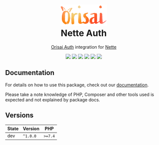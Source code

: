 <h1 align="center">
	<img src="https://github.com/orisai/.github/blob/main/images/repo_title.png" alt="Orisai"/>
	<br/>
	Nette Auth
</h1>

<p align="center">
    <a href="https://github.com/orisai/auth">Orisai Auth</a> integration for <a href="https://nette.org">Nette</a>
</p>

<p align=center>
  <a href="https://github.com/orisai/nette-auth/actions?query=workflow%3Aci"><img src="https://github.com/orisai/nette-auth/workflows/ci/badge.svg"></a>
  <a href="https://coveralls.io/r/orisai/nette-auth"><img src="https://badgen.net/coveralls/c/github/orisai/nette-auth/v1.x?cache=300"></a>
  <a href="https://dashboard.stryker-mutator.io/reports/github.com/orisai/nette-auth/v1.x"><img src="https://badge.stryker-mutator.io/github.com/orisai/nette-auth/v1.x"></a>
  <a href="https://packagist.org/packages/orisai/nette-auth"><img src="https://badgen.net/packagist/dt/orisai/nette-auth?cache=3600"></a>
  <a href="https://packagist.org/packages/orisai/nette-auth"><img src="https://badgen.net/packagist/v/orisai/nette-auth?cache=3600"></a>
  <a href="https://choosealicense.com/licenses/mpl-2.0/"><img src="https://badgen.net/badge/license/MPL-2.0/blue?cache=3600"></a>
<p>

## Documentation

For details on how to use this package, check out our [documentation](docs/README.md).

Please take a note knowledge of PHP, Composer and other tools used is expected and not explained by package docs.

## Versions

| State  | Version      | PHP     |
|--------|--------------|---------|
| dev    | `^1.0.0`     | `>=7.4` |

